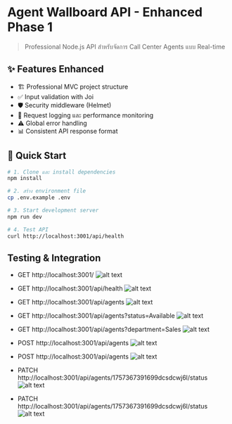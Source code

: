 # Agent Wallboard API - Enhanced Phase 1

> Professional Node.js API สำหรับจัดการ Call Center Agents แบบ Real-time

## ✨ Features Enhanced
- 🏗️ Professional MVC project structure  
- ✅ Input validation with Joi
- 🛡️ Security middleware (Helmet)
- 📝 Request logging และ performance monitoring
- ⚠️ Global error handling
- 📊 Consistent API response format

## 🚀 Quick Start

```bash
# 1. Clone และ install dependencies
npm install

# 2. สร้าง environment file
cp .env.example .env

# 3. Start development server
npm run dev

# 4. Test API
curl http://localhost:3001/api/health

```
## Testing & Integration
- GET http://localhost:3001/
![alt text](/img/api.png)

- GET http://localhost:3001/api/health
![alt text](/img/api-health.png)

- GET http://localhost:3001/api/agents
![alt text](/img/api-agents.png)

- GET http://localhost:3001/api/agents?status=Available
![alt text](/img/api-agents1.png)

- GET http://localhost:3001/api/agents?department=Sales
![alt text](/img/api-agents2.png)

- POST http://localhost:3001/api/agents
![alt text](/img/post-api-agents.png)

- POST http://localhost:3001/api/agents
![alt text](/img/post-api-agents1.png)

- PATCH http://localhost:3001/api/agents/1757367391699dcsdcwj6l/status
![alt text](/img/patch-api-agents.png)

- PATCH http://localhost:3001/api/agents/1757367391699dcsdcwj6l/status
![alt text](/img/patch-api-agents1.png)